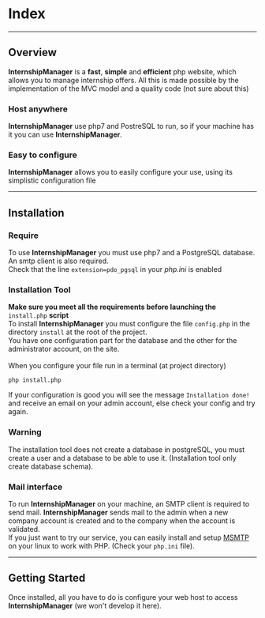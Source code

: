 # Index
---
## Overview
**InternshipManager** is a **fast**, **simple** and **efficient** php website, which allows you to manage internship offers. All this is made possible by the implementation of the MVC model and a quality code (not sure about this)

### Host anywhere
**InternshipManager** use php7 and PostreSQL to run, so if your machine has it you can use **InternshipManager**.

### Easy to configure
**InternshipManager** allows you to easily configure your use, using its simplistic configuration file

---

## Installation
### Require
To use **InternshipManager** you must use php7 and a PostgreSQL database. An smtp client is also required.<br/>
Check that the line `extension=pdo_pgsql` in your *php.ini* is enabled<br/>

### Installation Tool
**Make sure you meet all the requirements before launching the** `install.php` **script**<br/>
To install **InternshipManager** you must configure the file `config.php` in the directory `install` at the root of the project.<br/>
You have one configuration part for the database and the other for the administrator account, on the site.<br/>
<br/>
When you configure your file run in a terminal (at project directory)
```shell
php install.php
```
If your configuration is good you will see the message `Installation done!` and receive an email on your admin account, else check your config and try again.<br/>

### Warning
The installation tool does not create a database in postgreSQL, you must create a user and a database to be able to use it. (Installation tool only create database schema).

### Mail interface
To run **InternshipManager** on your machine, an SMTP client is required to send mail. **InternshipManager** sends mail to the admin when a new company account is created and to the company when the account is validated.<br/>
If you just want to try our service, you can easily install and setup [MSMTP](https://help.ubuntu.com/community/msmtp) on your linux to work with PHP. (Check your `php.ini` file).

---

## Getting Started
Once installed, all you have to do is configure your web host to access **InternshipManager** (we won't develop it here).